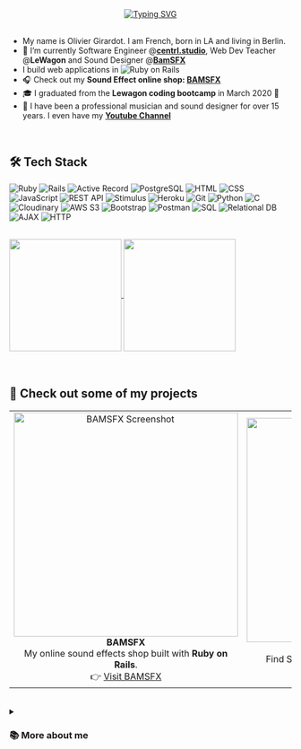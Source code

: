 <div align="center">
 <a href="https://jl-turquin.com" target="_blank"><img src="https://readme-typing-svg.herokuapp.com?font=Orbitron&weight=700&size=36&duration=4000&pause=1000&color=000000&center=true&vCenter=true&width=435&lines=👋+Olivier+Girardot;💻+Software+Engineer;🔊+Sound+Designer;🧑‍🏫+Web+Dev+Teacher" alt="Typing SVG" /></a>
</div>
<br>


<!--
**OGsoundFX/OGsoundFX** is a ✨ _special_ ✨ repository because its `README.md` (this file) appears on your GitHub profile.

Here are some ideas to get you started:

- 🔭 I’m currently working on ...
- 🌱 I’m currently learning ...
- 👯 I’m looking to collaborate on ...
- 🤔 I’m looking for help with ...
- 💬 Ask me about ...
- 📫 How to reach me: ...
- 😄 Pronouns: ...
- ⚡ Fun fact: ...
-->

- My name is Olivier Girardot. I am French, born in LA and living in Berlin.
- 🔭 I’m currently Software Engineer @**[centrl.studio](https://app.centrl.studio/)**, Web Dev Teacher @**LeWagon** and Sound Designer @**[BamSFX](https://www.bamsfx.com)**
- I build web applications in ![Ruby on Rails](https://img.shields.io/badge/-Rails-CC0000?style=flat&logo=rubyonrails&logoColor=white)
- 🎧 Check out my **Sound Effect online shop: [BAMSFX](https://www.bamsfx.com)**
- 🎓 I graduated from the **Lewagon coding bootcamp** in March 2020 🚀
- 🎹 I have been a professional musician and sound designer for over 15 years. I even have my **[Youtube Channel](https://www.youtube.com/ogsoundfx)**

<br>

## 🛠️ Tech Stack

![Ruby](https://img.shields.io/badge/-Ruby-CC342D?style=flat&logo=ruby&logoColor=white)
![Rails](https://img.shields.io/badge/-Rails-CC0000?style=flat&logo=rubyonrails&logoColor=white)
![Active Record](https://img.shields.io/badge/-Active%20Record-CC0000?style=flat&logo=rubyonrails&logoColor=white)
![PostgreSQL](https://img.shields.io/badge/-PostgreSQL-336791?style=flat&logo=postgresql&logoColor=white)
![HTML](https://img.shields.io/badge/-HTML-E34F26?style=flat&logo=html5&logoColor=white)
![CSS](https://img.shields.io/badge/-CSS-1572B6?style=flat&logo=css3&logoColor=white)
![JavaScript](https://img.shields.io/badge/-JavaScript-F7DF1E?style=flat&logo=javascript&logoColor=black)
![REST API](https://img.shields.io/badge/-REST%20API-005571?style=flat)
![Stimulus](https://img.shields.io/badge/-Stimulus-2E2E2E?style=flat&logo=stimulus&logoColor=white)
![Heroku](https://img.shields.io/badge/-Heroku-430098?style=flat&logo=heroku&logoColor=white)
![Git](https://img.shields.io/badge/-Git-F05032?style=flat&logo=git&logoColor=white)
![Python](https://img.shields.io/badge/-Python-3776AB?style=flat&logo=python&logoColor=white)
![C](https://img.shields.io/badge/-C-A8B9CC?style=flat&logo=c&logoColor=black)
![Cloudinary](https://img.shields.io/badge/-Cloudinary-3448C5?style=flat&logo=cloudinary&logoColor=white)
![AWS S3](https://img.shields.io/badge/-AWS%20S3-FF9900?style=flat&logo=amazonaws&logoColor=white)
![Bootstrap](https://img.shields.io/badge/-Bootstrap-7952B3?style=flat&logo=bootstrap&logoColor=white)
![Postman](https://img.shields.io/badge/-Postman-FF6C37?style=flat&logo=postman&logoColor=white)
![SQL](https://img.shields.io/badge/-SQL-4479A1?style=flat&logo=mysql&logoColor=white)
![Relational DB](https://img.shields.io/badge/-Relational%20DB-003B57?style=flat)
![AJAX](https://img.shields.io/badge/-AJAX-4A8DB7?style=flat)
![HTTP](https://img.shields.io/badge/-HTTP-6F4E37?style=flat)

<br>

<a href="https://github.com/ogsoundfx/github-readme-stats">
  <img height=200 align="center" src="https://github-readme-stats.vercel.app/api?username=ogsoundfx" />
</a>
<a href="https://github.com/ogsoundfx/convoychat">
  <img height=200 align="center" src="https://github-readme-stats.vercel.app/api/top-langs?username=ogsoundfx&layout=compact&langs_count=8&card_width=320" />
</a>

<br>
<br>
<br>

## 🚀 Check out some of my projects

<table>
  <tr>
    <td align="center">
      <a href="https://www.bamsfx.com">
        <img width="400" alt="BAMSFX Screenshot" src="https://github.com/user-attachments/assets/062db432-9648-44bb-bdd2-27d963c49566" />
      </a><br>
      <strong>BAMSFX</strong><br>
      My online sound effects shop built with <strong>Ruby on Rails</strong>.<br>
      👉 <a href="https://www.bamsfx.com">Visit BAMSFX</a>
    </td>
    <td align="center">
      <a href="https://app.centrl.studio">
        <img width="400" alt="CENTRL" src="https://github.com/user-attachments/assets/f3e92d9e-dc8c-45fd-840d-ff7951f8c2da" />
      </a><br>
      <strong>CENTRL</strong><br>
      Find Studios and Audio Engineers Near You!<br>
      👉 <a href="https://app.centrl.studio">Visit CENTRL</a>
    </td>
    <td align="center">
      <a href="https://the-quest.onrender.com/">
        <img width="250" alt="The Quest Screenshot" src="https://user-images.githubusercontent.com/32952612/125621655-bbeb3775-ccc8-483e-b3bb-8cf65c7028d2.png" />
      </a><br>
      <strong>The Quest</strong><br>
      A small WIP game made with <strong>NodeJS/ExpressJS</strong> and <strong>MongoDB</strong>.<br>
      🎮 <a href="https://the-quest.onrender.com/">Play The Quest</a>
    </td>
  </tr>
</table>


<br>
<details>
  <summary> <h3>📚 More about me</h3></summary>

  Hi! I'm a sound designer turned full-stack developer based in Berlin.  
  I started programming in 2020 while working in the audio world, curious to build the tools I wished I had as a creator.

  My first big project was [BAMSFX](https://www.bamsfx.com), an online sound effects shop where I combined my passion for sound with web development, using **Ruby on Rails**, **PostgreSQL**, and **Cloudinary**.  
  Since then, I've explored both backend and frontend technologies—working with **Stimulus**, **NodeJS**, **MongoDB**, **AJAX**, and more.

  I'm passionate about building useful, creative, and well-designed applications, and I love learning new tools that help bring ideas to life.  
  Outside of code, I’m a huge sci-fi fan (yes, I’m building a voice AI inspired by the Star Trek computer), and I never pass up a chance to design a soundscape.

  🛠️ Tools I enjoy: Rails, JavaScript, Stimulus, Cloudinary, Postman, and Markdown itself!  
  🎮 Hobbies: pixel art games, storytelling, composing music, and experimenting with voice UIs.

</details>
